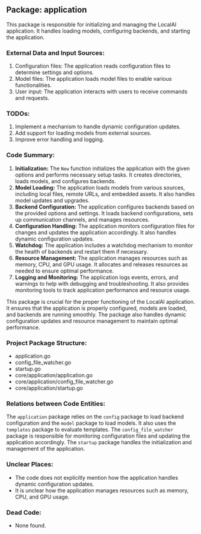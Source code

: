 ## Package: application

This package is responsible for initializing and managing the LocalAI application. It handles loading models, configuring backends, and starting the application.

### External Data and Input Sources:

1. Configuration files: The application reads configuration files to determine settings and options.
2. Model files: The application loads model files to enable various functionalities.
3. User input: The application interacts with users to receive commands and requests.

### TODOs:

1. Implement a mechanism to handle dynamic configuration updates.
2. Add support for loading models from external sources.
3. Improve error handling and logging.

### Code Summary:

1. **Initialization:** The `New` function initializes the application with the given options and performs necessary setup tasks. It creates directories, loads models, and configures backends.
2. **Model Loading:** The application loads models from various sources, including local files, remote URLs, and embedded assets. It also handles model updates and upgrades.
3. **Backend Configuration:** The application configures backends based on the provided options and settings. It loads backend configurations, sets up communication channels, and manages resources.
4. **Configuration Handling:** The application monitors configuration files for changes and updates the application accordingly. It also handles dynamic configuration updates.
5. **Watchdog:** The application includes a watchdog mechanism to monitor the health of backends and restart them if necessary.
6. **Resource Management:** The application manages resources such as memory, CPU, and GPU usage. It allocates and releases resources as needed to ensure optimal performance.
7. **Logging and Monitoring:** The application logs events, errors, and warnings to help with debugging and troubleshooting. It also provides monitoring tools to track application performance and resource usage.

This package is crucial for the proper functioning of the LocalAI application. It ensures that the application is properly configured, models are loaded, and backends are running smoothly. The package also handles dynamic configuration updates and resource management to maintain optimal performance.

### Project Package Structure:

- application.go
- config_file_watcher.go
- startup.go
- core/application/application.go
- core/application/config_file_watcher.go
- core/application/startup.go

### Relations between Code Entities:

The `application` package relies on the `config` package to load backend configuration and the `model` package to load models. It also uses the `templates` package to evaluate templates. The `config_file_watcher` package is responsible for monitoring configuration files and updating the application accordingly. The `startup` package handles the initialization and management of the application.

### Unclear Places:

- The code does not explicitly mention how the application handles dynamic configuration updates.
- It is unclear how the application manages resources such as memory, CPU, and GPU usage.

### Dead Code:

- None found.